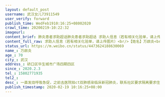 ```yaml
---
layout: default_post
username: 武汉女儿73911549
user_verify: forward
publish_time: WedFeb1910:16:25+08002020
crawl_time: 20200219-10:22:32
imageurl: 
content_brief: 肺炎患者求助超话肺炎患者求助超话 求助人信息（若有相关化验单，请上传图片）【姓名】万啟炎【年龄】70【所在城市】武汉【所在小区、社区】硚口区华生城市广场四期四区【患病时间】2020.2.3【联系方式】15802771935【其他紧急联系人】【病情描述】一直发烧呼吸急促，之前去医院拍ct双 ...全文
content_full_raw: 求助人信息（若有相关化验单，请上传图片）<br/>【姓名】万啟炎<br/>【年龄】70<br/>【所在城市】武汉<br/>【所在小区、社区】硚口区华生城市广场四期四区<br/>【患病时间】2020.2.3<br/>【联系方式】15802771935<br/>【其他紧急联系人】<br/>【病情描述】一直发烧呼吸急促，之前去医院拍ct双肺感染临床新冠肺炎，联系社区要求隔离要求住院至今都是等通知，今天发烧39℃刚叫120送普爱医院了，但现在医院还是没有床位，社区也没通知隔离，真是急人，本来轻症到现在拖成重症了，请求大家帮忙联系医院床位，老年人耽误不起了，感谢<spanclass="url-icon"><imgalt=[泪]src="//h5.sinaimg.cn/m/emoticon/icon/default/d_lei-1b4b02f8b1.png"style="width:1em;height:1em;"/></span><adata-url="http://t.cn/R2WxQOQ"href="http://weibo.com/p/1001018008642010000000000"data-hide=""><spanclass='url-icon'><imgstyle='width:1rem;height:1rem'src='https://h5.sinaimg.cn/upload/2015/09/25/3/timeline_card_small_location_default.png'></span><spanclass="surl-text">武汉</span></a>
status_url: https://m.weibo.cn/status/4473624188630069
name_: 万啟炎
age_: 70
city_: 武汉
address_: 硚口区华生城市广场四期四区
since_: 2020.2.3
tel_: 15802771935
tel2_: 
desc_: 一直发烧呼吸急促，之前去医院拍ct双肺感染临床新冠肺炎，联系社区要求隔离要求住院至今都是等通知，今天发烧39℃刚叫120送普爱医院了，但现在医院还是没有床位，社区也没通知隔离，真是急人，本来轻症到现在拖成重症了，请求大家帮忙联系医院床位，老年人耽误不起了，感谢<spanclass="url-icon"><imgalt=[泪]src="//h5.sinaimg.cn/m/emoticon/icon/default/d_lei-1b4b02f8b1.png"style="width1em;height1em;"/></span><adata-url="http//t.cn/R2WxQOQ"href="http//weibo.com/p/1001018008642010000000000"data-hide=""><spanclass='url-icon'><imgstyle='width1rem;height1rem'src='https//h5.sinaimg.cn/upload/2015/09/25/3/timeline_card_small_location_default.png'></span><spanclass="surl-text">武汉</span></a>
publish_timestamp: 2020-02-19 10:16:25+08:00
---
```

